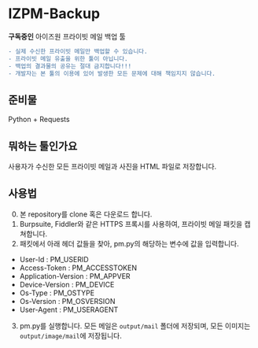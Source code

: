 # IZPM-Backup
**구독중인** 아이즈원 프라이빗 메일 백업 툴

```diff
- 실제 수신한 프라이빗 메일만 백업할 수 있습니다.
- 프라이빗 메일 유출을 위한 툴이 아닙니다.
- 백업의 결과물의 공유는 절대 금지합니다!!!
- 개발자는 본 툴의 이용에 있어 발생한 모든 문제에 대해 책임지지 않습니다.
```

## 준비물
Python + Requests

## 뭐하는 툴인가요
사용자가 수신한 모든 프라이빗 메일과 사진을 HTML 파일로 저장합니다. 

## 사용법
0. 본 repository를 clone 혹은 다운로드 합니다.
1. Burpsuite, Fiddler와 같은 HTTPS 프록시를 사용하여, 프라이빗 메일 패킷을 캡쳐합니다.
2. 패킷에서 아래 헤더 값들을 찾아, pm.py의 해당하는 변수에 값을 입력합니다.
 - User-Id : PM_USERID
 - Access-Token : PM_ACCESSTOKEN
 - Application-Version : PM_APPVER
 - Device-Version : PM_DEVICE
 - Os-Type : PM_OSTYPE
 - Os-Version : PM_OSVERSION
 - User-Agent : PM_USERAGENT
3. pm.py를 실행합니다. 모든 메일은 `output/mail` 폴더에 저장되며, 모든 이미지는 `output/image/mail`에 저장됩니다.